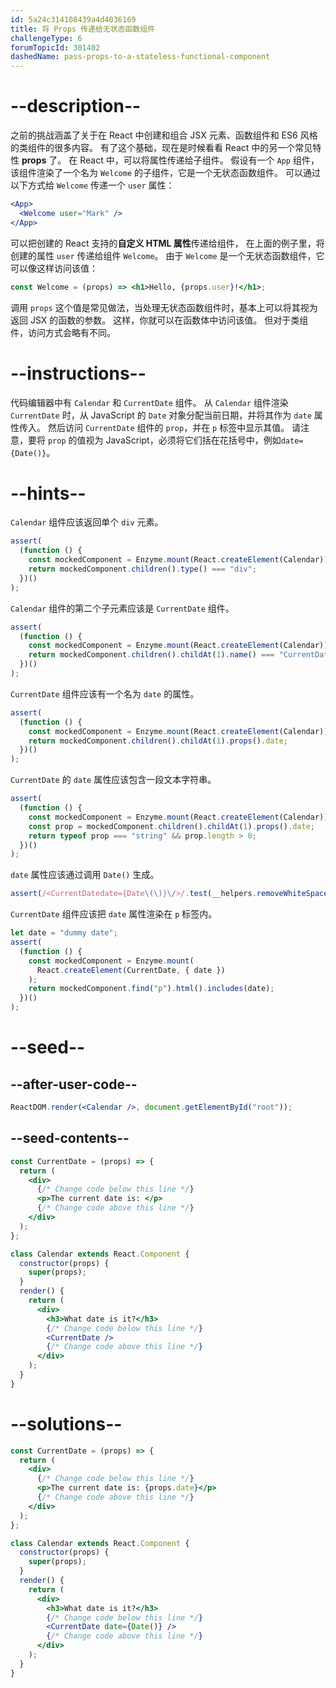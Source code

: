 ```yaml
---
id: 5a24c314108439a4d4036169
title: 将 Props 传递给无状态函数组件
challengeType: 6
forumTopicId: 301402
dashedName: pass-props-to-a-stateless-functional-component
---
```


# --description--

之前的挑战涵盖了关于在 React 中创建和组合 JSX 元素、函数组件和 ES6 风格的类组件的很多内容。 有了这个基础，现在是时候看看 React 中的另一个常见特性 **props** 了。 在 React 中，可以将属性传递给子组件。 假设有一个 `App` 组件，该组件渲染了一个名为 `Welcome` 的子组件，它是一个无状态函数组件。 可以通过以下方式给 `Welcome` 传递一个 `user` 属性：

```jsx
<App>
  <Welcome user="Mark" />
</App>
```

可以把创建的 React 支持的**自定义 HTML 属性**传递给组件， 在上面的例子里，将创建的属性 `user` 传递给组件 `Welcome`。 由于 `Welcome` 是一个无状态函数组件，它可以像这样访问该值：

```jsx
const Welcome = (props) => <h1>Hello, {props.user}!</h1>;
```

调用 `props` 这个值是常见做法，当处理无状态函数组件时，基本上可以将其视为返回 JSX 的函数的参数。 这样，你就可以在函数体中访问该值。 但对于类组件，访问方式会略有不同。

# --instructions--

代码编辑器中有 `Calendar` 和 `CurrentDate` 组件。 从 `Calendar` 组件渲染 `CurrentDate` 时，从 JavaScript 的 `Date` 对象分配当前日期，并将其作为 `date` 属性传入。 然后访问 `CurrentDate` 组件的 `prop`，并在 `p` 标签中显示其值。 请注意，要将 `prop` 的值视为 JavaScript，必须将它们括在花括号中，例如`date={Date()}`。

# --hints--

`Calendar` 组件应该返回单个 `div` 元素。

```js
assert(
  (function () {
    const mockedComponent = Enzyme.mount(React.createElement(Calendar));
    return mockedComponent.children().type() === "div";
  })()
);
```

`Calendar` 组件的第二个子元素应该是 `CurrentDate` 组件。

```js
assert(
  (function () {
    const mockedComponent = Enzyme.mount(React.createElement(Calendar));
    return mockedComponent.children().childAt(1).name() === "CurrentDate";
  })()
);
```

`CurrentDate` 组件应该有一个名为 `date` 的属性。

```js
assert(
  (function () {
    const mockedComponent = Enzyme.mount(React.createElement(Calendar));
    return mockedComponent.children().childAt(1).props().date;
  })()
);
```

`CurrentDate` 的 `date` 属性应该包含一段文本字符串。

```js
assert(
  (function () {
    const mockedComponent = Enzyme.mount(React.createElement(Calendar));
    const prop = mockedComponent.children().childAt(1).props().date;
    return typeof prop === "string" && prop.length > 0;
  })()
);
```

`date` 属性应该通过调用 `Date()` 生成。

```js
assert(/<CurrentDatedate={Date\(\)}\/>/.test(__helpers.removeWhiteSpace(code)));
```

`CurrentDate` 组件应该把 `date` 属性渲染在 `p` 标签内。

```js
let date = "dummy date";
assert(
  (function () {
    const mockedComponent = Enzyme.mount(
      React.createElement(CurrentDate, { date })
    );
    return mockedComponent.find("p").html().includes(date);
  })()
);
```

# --seed--

## --after-user-code--

```jsx
ReactDOM.render(<Calendar />, document.getElementById("root"));
```

## --seed-contents--

```jsx
const CurrentDate = (props) => {
  return (
    <div>
      {/* Change code below this line */}
      <p>The current date is: </p>
      {/* Change code above this line */}
    </div>
  );
};

class Calendar extends React.Component {
  constructor(props) {
    super(props);
  }
  render() {
    return (
      <div>
        <h3>What date is it?</h3>
        {/* Change code below this line */}
        <CurrentDate />
        {/* Change code above this line */}
      </div>
    );
  }
}
```

# --solutions--

```jsx
const CurrentDate = (props) => {
  return (
    <div>
      {/* Change code below this line */}
      <p>The current date is: {props.date}</p>
      {/* Change code above this line */}
    </div>
  );
};

class Calendar extends React.Component {
  constructor(props) {
    super(props);
  }
  render() {
    return (
      <div>
        <h3>What date is it?</h3>
        {/* Change code below this line */}
        <CurrentDate date={Date()} />
        {/* Change code above this line */}
      </div>
    );
  }
}
```
